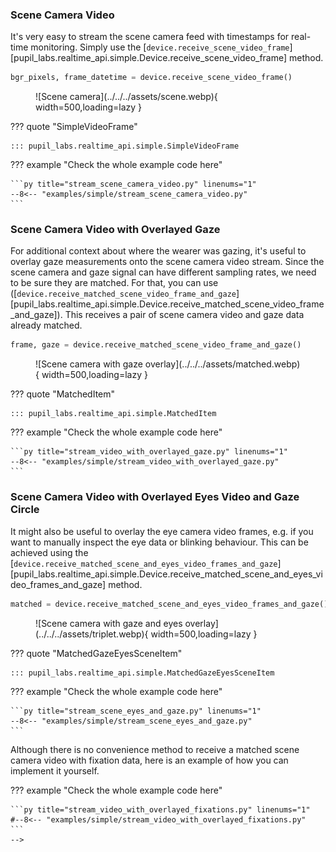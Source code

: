 ### Scene Camera Video

It's very easy to stream the scene camera feed with timestamps for real-time monitoring. Simply use the [`device.receive_scene_video_frame`][pupil_labs.realtime_api.simple.Device.receive_scene_video_frame] method.

```py linenums="0"
bgr_pixels, frame_datetime = device.receive_scene_video_frame()
```

<figure markdown="span">
![Scene camera](../../../assets/scene.webp){ width=500,loading=lazy }
</figure>

??? quote "SimpleVideoFrame"

    ::: pupil_labs.realtime_api.simple.SimpleVideoFrame

??? example "Check the whole example code here"

    ```py title="stream_scene_camera_video.py" linenums="1"
    --8<-- "examples/simple/stream_scene_camera_video.py"
    ```

### Scene Camera Video with Overlayed Gaze

For additional context about where the wearer was gazing, it's useful to overlay gaze measurements onto the scene camera video stream. Since the scene camera and gaze signal can have different sampling rates, we need to be sure they are matched. For that, you can use ([`device.receive_matched_scene_video_frame_and_gaze`][pupil_labs.realtime_api.simple.Device.receive_matched_scene_video_frame_and_gaze]).
This receives a pair of scene camera video and gaze data already matched.

```py linenums="0"
frame, gaze = device.receive_matched_scene_video_frame_and_gaze()
```

<figure markdown="span">
![Scene camera with gaze overlay](../../../assets/matched.webp){  width=500,loading=lazy }
</figure>

??? quote "MatchedItem"

    ::: pupil_labs.realtime_api.simple.MatchedItem

??? example "Check the whole example code here"

    ```py title="stream_video_with_overlayed_gaze.py" linenums="1"
    --8<-- "examples/simple/stream_video_with_overlayed_gaze.py"
    ```

### Scene Camera Video with Overlayed Eyes Video and Gaze Circle

<!-- badge:product Neon -->

It might also be useful to overlay the eye camera video frames, e.g. if you want to manually inspect the eye data or blinking behaviour. This can be achieved using the [`device.receive_matched_scene_and_eyes_video_frames_and_gaze`][pupil_labs.realtime_api.simple.Device.receive_matched_scene_and_eyes_video_frames_and_gaze] method.

```py linenums="0"
matched = device.receive_matched_scene_and_eyes_video_frames_and_gaze()
```

<figure markdown="span">
![Scene camera with gaze and eyes overlay](../../../assets/triplet.webp){  width=500,loading=lazy }
</figure>

??? quote "MatchedGazeEyesSceneItem"

    ::: pupil_labs.realtime_api.simple.MatchedGazeEyesSceneItem

??? example "Check the whole example code here"

    ```py title="stream_scene_eyes_and_gaze.py" linenums="1"
    --8<-- "examples/simple/stream_scene_eyes_and_gaze.py"
    ```

<!-- ### Scene Camera Video with Overlayed Fixations

<!-- badge:product Neon -->
<!-- badge:companion +2.9.0 -->
<!-- badge:version +1.5.0 -->

Although there is no convenience method to receive a matched scene camera video with fixation data, here is an example of
how you can implement it yourself.

??? example "Check the whole example code here"

    ```py title="stream_video_with_overlayed_fixations.py" linenums="1"
    #--8<-- "examples/simple/stream_video_with_overlayed_fixations.py"
    ```
    -->
